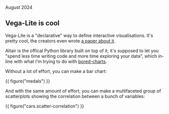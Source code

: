 August 2024

## Vega-Lite is cool

Vega-Lite is a "declarative" way to define interactive visualisations.
It's pretty cool, the creators even wrote [a paper about it](https://idl.uw.edu/papers/vega-lite).

Altair is the offical Python library built on top of it,
it's supposed to let you "spend less time writing code and more time exploring your data",
which in-line with what I'm trying to do with [bored-charts](https://github.com/oliverlambson/bored-charts).

Without a lot of effort, you can make a bar chart:

{{ figure("medals") }}

And with the same amount of effort, you can make a multifaceted group of scatterplots showing the correlation between a bunch of variables:

{{ figure("cars.scatter-correlation") }}

